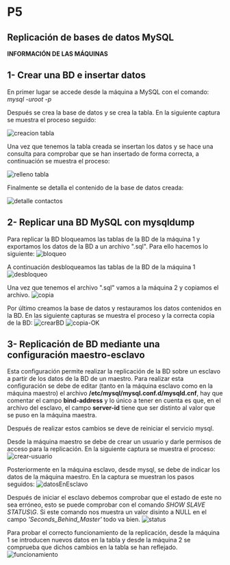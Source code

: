# P5
## Replicación de bases de datos MySQL

**INFORMACIÓN DE LAS MÁQUINAS**



## 1- Crear una BD e insertar datos

En primer lugar se accede desde la máquina a MySQL con el comando:
*mysql -uroot -p*

Después se crea la base de datos y se crea la tabla. En la siguiente captura se muestra el proceso seguido:

![creacion tabla]()

Una vez que tenemos la tabla creada se insertan los datos y se hace una consulta para comprobar que se han insertado de forma correcta, a continuación se muestra el proceso:

![relleno tabla]()

Finalmente se detalla el contenido de la base de datos creada:

![detalle contactos]()

## 2- Replicar una BD MySQL con mysqldump

Para replicar la BD bloqueamos las tablas de la BD de la máquina 1 y exportamos los datos de la BD a un archivo ".sql". Para ello hacemos lo siguiente: 
![bloqueo]()

A continuación desbloqueamos las tablas de la BD de la máquina 1
![desbloqueo]()

Una vez que tenemos el archivo ".sql" vamos a la máquina 2 y copiamos el archivo.
![copia]()

Por último creamos la base de datos y restauramos los datos contenidos en la BD. En las siguiente capturas se muestra el proceso y la correcta copia de la BD:
![crearBD]()
![copia-OK]()

## 3- Replicación de BD mediante una configuración maestro-esclavo

Esta configuración permite realizar la replicación de la BD sobre un esclavo a partir de los datos de la BD de un maestro.
Para realizar esta configuración se debe de editar (tanto en la máquina esclavo como en la máquina maestro) el archivo **/etc/mysql/mysql.conf.d/mysqld.cnf**, hay que comentar el campo **bind-address** y lo único a tener en cuenta es que, en el archivo del esclavo, el campo **server-id** tiene que ser distinto al valor que se puso en la máquina maestra.

Después de realizar estos cambios se deve de reiniciar el servicio mysql.

Desde la máquina maestro se debe de crear un usuario y darle permisos de acceso para la replicación. En la siguiente captura se muestra el proceso:
![crear-usuario]()

Posteriormente en la máquina esclavo, desde mysql, se debe de indicar los datos de la máquina maestro. En la captura se muestran los pasos seguidos:
![datosEnEsclavo]()

Después de iniciar el esclavo debemos comprobar que el estado de este no sea erróneo, esto se puede comprobar con el comando *SHOW SLAVE STATUS\G*. Si este comando nos muestra un valor disinto a NULL en el campo *'Seconds_Behind_Master'* todo va bien.
![status]()

Para probar el correcto funcionamiento de la replicación, desde la máquina 1 se introducen nuevos datos en la tabla y desde la máquina 2 se comprueba que dichos cambios en la tabla se han reflejado.
![funcionamiento]()







